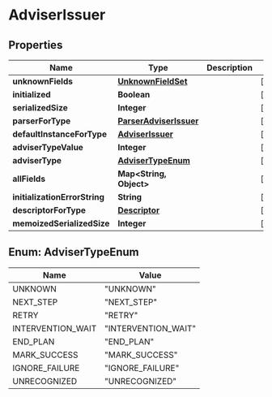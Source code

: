 # AdviserIssuer

## Properties
Name | Type | Description | Notes
------------ | ------------- | ------------- | -------------
**unknownFields** | [**UnknownFieldSet**](UnknownFieldSet.md) |  |  [optional]
**initialized** | **Boolean** |  |  [optional]
**serializedSize** | **Integer** |  |  [optional]
**parserForType** | [**ParserAdviserIssuer**](ParserAdviserIssuer.md) |  |  [optional]
**defaultInstanceForType** | [**AdviserIssuer**](AdviserIssuer.md) |  |  [optional]
**adviserTypeValue** | **Integer** |  |  [optional]
**adviserType** | [**AdviserTypeEnum**](#AdviserTypeEnum) |  |  [optional]
**allFields** | **Map&lt;String, Object&gt;** |  |  [optional]
**initializationErrorString** | **String** |  |  [optional]
**descriptorForType** | [**Descriptor**](Descriptor.md) |  |  [optional]
**memoizedSerializedSize** | **Integer** |  |  [optional]

<a name="AdviserTypeEnum"></a>
## Enum: AdviserTypeEnum
Name | Value
---- | -----
UNKNOWN | &quot;UNKNOWN&quot;
NEXT_STEP | &quot;NEXT_STEP&quot;
RETRY | &quot;RETRY&quot;
INTERVENTION_WAIT | &quot;INTERVENTION_WAIT&quot;
END_PLAN | &quot;END_PLAN&quot;
MARK_SUCCESS | &quot;MARK_SUCCESS&quot;
IGNORE_FAILURE | &quot;IGNORE_FAILURE&quot;
UNRECOGNIZED | &quot;UNRECOGNIZED&quot;
